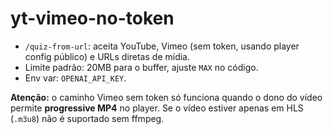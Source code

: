 # yt-vimeo-no-token

- `/quiz-from-url`: aceita YouTube, Vimeo (sem token, usando player config público) e URLs diretas de mídia.
- Limite padrão: 20MB para o buffer, ajuste `MAX` no código.
- Env var: `OPENAI_API_KEY`.

**Atenção:** o caminho Vimeo sem token só funciona quando o dono do vídeo permite **progressive MP4** no player.
Se o vídeo estiver apenas em HLS (`.m3u8`) não é suportado sem ffmpeg.
